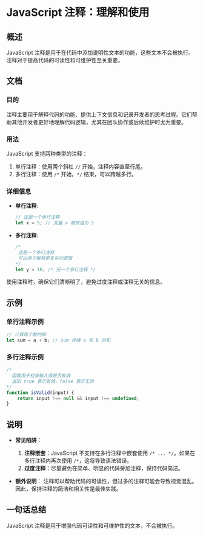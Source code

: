 <!--
Meta Description: # JavaScript 注释：理解和使用 ## 概述 JavaScript 注释是用于在代码中添加说明性文本的功能，这些文本不会被执行。注释对于提高代码的可读性和可维护性至关重要。 ## 文档 ### 目的 注释主要用于解释代码的功能、提供上下文信息和记录开发者的思考过程。它们帮助其他开发者更好地...
Meta Keywords: javascript, let, input, 单行注释, 多行注释
-->

# JavaScript 注释：理解和使用

## 概述
JavaScript 注释是用于在代码中添加说明性文本的功能，这些文本不会被执行。注释对于提高代码的可读性和可维护性至关重要。

## 文档
### 目的
注释主要用于解释代码的功能、提供上下文信息和记录开发者的思考过程。它们帮助其他开发者更好地理解代码逻辑，尤其在团队协作或后续维护时尤为重要。

### 用法
JavaScript 支持两种类型的注释：
1. 单行注释：使用两个斜杠 `//` 开始，注释内容直至行尾。
2. 多行注释：使用 `/*` 开始，`*/` 结束，可以跨越多行。

### 详细信息
- **单行注释**:
  ```javascript
  // 这是一个单行注释
  let x = 5; // 变量 x 被赋值为 5
  ```

- **多行注释**:
  ```javascript
  /*
   这是一个多行注释
   可以用于解释更复杂的逻辑
  */
  let y = 10; /* 另一个多行注释 */
  ```

使用注释时，确保它们清晰明了，避免过度注释或注释无关的信息。

## 示例
### 单行注释示例
```javascript
// 计算两个数的和
let sum = a + b; // sum 存储 a 和 b 的和
```

### 多行注释示例
```javascript
/*
  函数用于检查输入值是否有效
  返回 true 表示有效，false 表示无效
*/
function isValid(input) {
    return input !== null && input !== undefined;
}
```

## 说明
- **常见陷阱**：
  1. **注释嵌套**：JavaScript 不支持在多行注释中嵌套使用 `/* ... */`。如果在多行注释内再次使用 `/*`，这将导致语法错误。
  2. **过度注释**：尽量避免在简单、明显的代码旁加注释，保持代码简洁。
  
- **额外说明**：
  注释可以帮助代码的可读性，但过多的注释可能会导致视觉混乱。因此，保持注释的简洁和相关性是最佳实践。

## 一句话总结
JavaScript 注释是用于增强代码可读性和可维护性的文本，不会被执行。